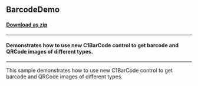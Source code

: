 ## BarcodeDemo
#### [Download as zip](https://minhaskamal.github.io/DownGit/#/home?url=https://github.com/GrapeCity/ComponentOne-WinForms-Samples/tree/master/NetFramework\WinForms\CS\DotNetCore3\BarcodeDemo)
____
#### Demonstrates how to use new C1BarCode control to get barcode and QRCode images of different types. 
____
This sample demonstrates how to use new C1BarCode control to get barcode and QRCode images of different types. 